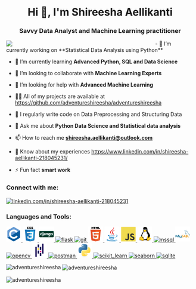<h1 align="center">Hi 👋, I'm Shireesha Aellikanti</h1>
<h3 align="center">Savvy Data Analyst and Machine Learning practitioner</h3>
<img align="left" width="400" src="https://camo.githubusercontent.com/10d75f82d190241737b22f9a224a9e8d215bb274e5151509048175ee26e1b6a7/68747470733a2f2f75706c696674636f72726563742e636f6d2f77702d636f6e74656e742f75706c6f6164732f323032312f30382f35353533372d6769726c2d6f6e2d636f6d70757465722d776974682d696465612e676966"align="right" >
- 🔭 I’m currently working on **Statistical Data Analysis using Python**

- 🌱 I’m currently learning **Advanced Python, SQL and Data Science**

- 👯 I’m looking to collaborate with **Machine Learning Experts**

- 🤝 I’m looking for help with **Advanced Machine Learning**

- 👨‍💻 All of my projects are available at https://github.com/adventureshireesha/adventureshireesha

- 📝 I regularly write code on Data Preprocessing and Structuring Data

- 💬 Ask me about **Python Data Science and Statistical data analysis**

- 📫 How to reach me **shireesha.aellikanti@outlook.com**

- 📄 Know about my experiences https://www.linkedin.com/in/shireesha-aellikanti-218045231/

- ⚡ Fun fact **smart work**

<h3 align="left">Connect with me:</h3>
<p align="left">
<a href="https://linkedin.com/in/linkedin.com/in/shireesha-aellikanti-218045231" target="blank"><img align="center" src="https://raw.githubusercontent.com/rahuldkjain/github-profile-readme-generator/master/src/images/icons/Social/linked-in-alt.svg" alt="linkedin.com/in/shireesha-aellikanti-218045231" height="30" width="40" /></a>
</p>

<h3 align="left">Languages and Tools:</h3>
<p align="left"> <a href="https://www.cprogramming.com/" target="_blank" rel="noreferrer"> <img src="https://raw.githubusercontent.com/devicons/devicon/master/icons/c/c-original.svg" alt="c" width="40" height="40"/> </a> <a href="https://www.w3schools.com/css/" target="_blank" rel="noreferrer"> <img src="https://raw.githubusercontent.com/devicons/devicon/master/icons/css3/css3-original-wordmark.svg" alt="css3" width="40" height="40"/> </a> <a href="https://www.djangoproject.com/" target="_blank" rel="noreferrer"> <img src="https://raw.githubusercontent.com/devicons/devicon/master/icons/django/django-original.svg" alt="django" width="40" height="40"/> </a> <a href="https://flask.palletsprojects.com/" target="_blank" rel="noreferrer"> <img src="https://www.vectorlogo.zone/logos/pocoo_flask/pocoo_flask-icon.svg" alt="flask" width="40" height="40"/> </a> <a href="https://git-scm.com/" target="_blank" rel="noreferrer"> <img src="https://www.vectorlogo.zone/logos/git-scm/git-scm-icon.svg" alt="git" width="40" height="40"/> </a> <a href="https://www.w3.org/html/" target="_blank" rel="noreferrer"> <img src="https://raw.githubusercontent.com/devicons/devicon/master/icons/html5/html5-original-wordmark.svg" alt="html5" width="40" height="40"/> </a> <a href="https://www.java.com" target="_blank" rel="noreferrer"> <img src="https://raw.githubusercontent.com/devicons/devicon/master/icons/java/java-original.svg" alt="java" width="40" height="40"/> </a> <a href="https://developer.mozilla.org/en-US/docs/Web/JavaScript" target="_blank" rel="noreferrer"> <img src="https://raw.githubusercontent.com/devicons/devicon/master/icons/javascript/javascript-original.svg" alt="javascript" width="40" height="40"/> </a> <a href="https://www.linux.org/" target="_blank" rel="noreferrer"> <img src="https://raw.githubusercontent.com/devicons/devicon/master/icons/linux/linux-original.svg" alt="linux" width="40" height="40"/> </a> <a href="https://www.microsoft.com/en-us/sql-server" target="_blank" rel="noreferrer"> <img src="https://www.svgrepo.com/show/303229/microsoft-sql-server-logo.svg" alt="mssql" width="40" height="40"/> </a> <a href="https://www.mysql.com/" target="_blank" rel="noreferrer"> <img src="https://raw.githubusercontent.com/devicons/devicon/master/icons/mysql/mysql-original-wordmark.svg" alt="mysql" width="40" height="40"/> </a> <a href="https://opencv.org/" target="_blank" rel="noreferrer"> <img src="https://www.vectorlogo.zone/logos/opencv/opencv-icon.svg" alt="opencv" width="40" height="40"/> </a> <a href="https://pandas.pydata.org/" target="_blank" rel="noreferrer"> <img src="https://raw.githubusercontent.com/devicons/devicon/2ae2a900d2f041da66e950e4d48052658d850630/icons/pandas/pandas-original.svg" alt="pandas" width="40" height="40"/> </a> <a href="https://postman.com" target="_blank" rel="noreferrer"> <img src="https://www.vectorlogo.zone/logos/getpostman/getpostman-icon.svg" alt="postman" width="40" height="40"/> </a> <a href="https://www.python.org" target="_blank" rel="noreferrer"> <img src="https://raw.githubusercontent.com/devicons/devicon/master/icons/python/python-original.svg" alt="python" width="40" height="40"/> </a> <a href="https://scikit-learn.org/" target="_blank" rel="noreferrer"> <img src="https://upload.wikimedia.org/wikipedia/commons/0/05/Scikit_learn_logo_small.svg" alt="scikit_learn" width="40" height="40"/> </a> <a href="https://seaborn.pydata.org/" target="_blank" rel="noreferrer"> <img src="https://seaborn.pydata.org/_images/logo-mark-lightbg.svg" alt="seaborn" width="40" height="40"/> </a> <a href="https://www.sqlite.org/" target="_blank" rel="noreferrer"> <img src="https://www.vectorlogo.zone/logos/sqlite/sqlite-icon.svg" alt="sqlite" width="40" height="40"/> </a> </p>

<p><img align="left" src="https://github-readme-stats.vercel.app/api/top-langs?username=adventureshireesha&show_icons=true&locale=en&layout=compact" alt="adventureshireesha" /></p>

<p>&nbsp;<img align="center" src="https://github-readme-stats.vercel.app/api?username=adventureshireesha&show_icons=true&locale=en" alt="adventureshireesha" /></p>

<p><img align="center" src="https://github-readme-streak-stats.herokuapp.com/?user=adventureshireesha&" alt="adventureshireesha" /></p>

